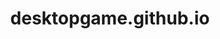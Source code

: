 ---
layout: app
title: "desktopgame.github.io"
permalink: /test
app_name: test
app_desc: testはテンプレートのテスト用のページです。
app_image: /assets/images/user_icon.png
app_image_alt: アプリアイコンが表示されないときのテキストをここに設定します。
---